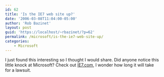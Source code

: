 ```yaml
---
id: 62
title: 'Is the IE7 web site up?'
date: '2006-03-08T11:04:00-05:00'
author: 'Rob Bazinet'
layout: post
guid: 'https://localhost/~rbazinet/?p=62'
permalink: /microsoft/is-the-ie7-web-site-up/
categories:
    - Microsoft
---
```


I just found this interesting so I thought I would share. Did anyone notice this little knock at Microsoft? Check out [IE7.com](https://www.ie7.com/), I wonder how long it will take for a lawsuit.